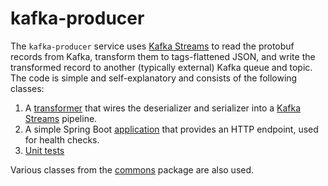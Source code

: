 # kafka-producer

The `kafka-producer` service uses [Kafka Streams](https://kafka.apache.org/documentation/streams/) to read the protobuf
records from Kafka, transform them to tags-flattened JSON, and write the transformed record to another (typically
external) Kafka queue and topic. The code is simple and self-explanatory and consists of the following classes:
1. A [transformer](https://github.com/ExpediaDotCom/haystack-pipes/blob/master/kafka-producer/src/main/java/com/expedia/www/haystack/pipes/kafkaProducer/ProtobufToKafkaProducer.java)
that wires the deserializer and serializer into a
[Kafka Streams](https://cwiki.apache.org/confluence/display/KAFKA/Kafka+Streams) pipeline.
2. A simple Spring Boot [application](https://github.com/ExpediaDotCom/haystack-pipes/blob/master/kafka-producer/src/main/java/com/expedia/www/haystack/pipes/kafkaProducer/ProtobufToKafkaProducer.java)
that provides an HTTP endpoint, used for health checks.
3. [Unit tests](https://github.com/ExpediaDotCom/haystack-pipes/tree/master/kafka-producer/src/test/java/com/expedia/www/haystack/pipes/kafkaProducer)

Various classes from the [commons](https://github.com/ExpediaDotCom/haystack-pipes/tree/master/commons)
package are also used.
